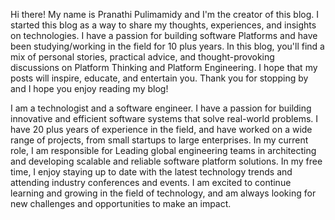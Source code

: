 Hi there! My name is Pranathi Pulimamidy and I'm the creator of this blog. I started this blog as a way to share my thoughts, experiences, and insights on technologies. I have a passion for building software Platforms and have been studying/working in the field for 10 plus years. In this blog, you'll find a mix of personal stories, practical advice, and thought-provoking discussions on Platform Thinking and Platform Engineering. I hope that my posts will inspire, educate, and entertain you. Thank you for stopping by and I hope you enjoy reading my blog!

I am a technologist and a software engineer. I have a passion for building innovative and efficient software systems that solve real-world problems. I have 20 plus years of experience in the field, and have worked on a wide range of projects, from small startups to large enterprises. In my current role, I am responsible for Leading global engineering teams in architecting and developing scalable and reliable software platform solutions. In my free time, I enjoy staying up to date with the latest technology trends and attending industry conferences and events. I am excited to continue learning and growing in the field of technology, and am always looking for new challenges and opportunities to make an impact.

